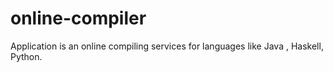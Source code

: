 # online-compiler
Application is an online compiling services for languages like Java , Haskell, Python.


